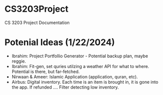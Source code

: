 # CS3203Project
CS 3203 Project Documentation 

# Potenial Ideas (1/22/2024)
- Ibrahim: Project Portfollio Generator - Potential backup plan, maybe reggie.
- Ibrahim: Fit-gen, set quries utilzing a weather API for what to where. Potential is there, but far-fetched.
- Nirwaan & Ameer: Islamic Application (application, quran, etc).
- Airbus: Digital inventory. Each time is an item is brought in, it is gone into the app. If refunded .... Filter detecting low inventory. 
